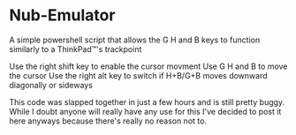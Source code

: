 # Nub-Emulator
A simple powershell script that allows the G H and B keys to function similarly to a ThinkPad™'s trackpoint

Use the right shift key to enable the cursor movment
Use G H and B to move the cursor
Use the right alt key to switch if H+B/G+B moves downward diagonally or sideways

This code was slapped together in just a few hours and is still pretty buggy.
While I doubt anyone will really have any use for this I've decided to post it here anyways because there's really no reason not to.
